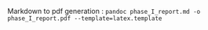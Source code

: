 Markdown to pdf generation : `pandoc phase_I_report.md -o phase_I_report.pdf --template=latex.template`
